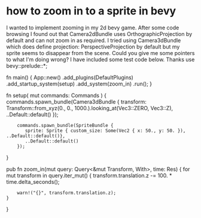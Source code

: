 
# how to zoom in to a sprite in bevy

I wanted to implement zooming in my 2d bevy game. After some code browsing I found out that Camera2dBundle uses OrthographicProjection by default and can not zoom in as required.
I tried using Camera3dBundle which does define projection: PerspectiveProjection by default but my sprite seems to disappear from the scene.
Could you give me some pointers to what I'm doing wrong? I have included some test code below.
Thanks
use bevy::prelude::*;

fn main() {
    App::new()
        .add_plugins(DefaultPlugins)
        .add_startup_system(setup)
        .add_system(zoom_in)
        .run();
}

fn setup(
    mut commands: Commands
    ) {
        commands.spawn_bundle(Camera3dBundle {
            transform: Transform::from_xyz(0., 0., 1000.).looking_at(Vec3::ZERO, Vec3::Z),
            ..Default::default()
        });
        
        commands.spawn_bundle(SpriteBundle {
           sprite: Sprite { custom_size: Some(Vec2 { x: 50., y: 50. }), ..Default::default()},
           ..Default::default()
        });
}

pub fn zoom_in(mut query: Query<&mut Transform, With<Camera>>, time: Res<Time>) {
    for mut transform in query.iter_mut() {
        transform.translation.z -= 100. * time.delta_seconds();

        warn!("{}", transform.translation.z);
    }
}


        